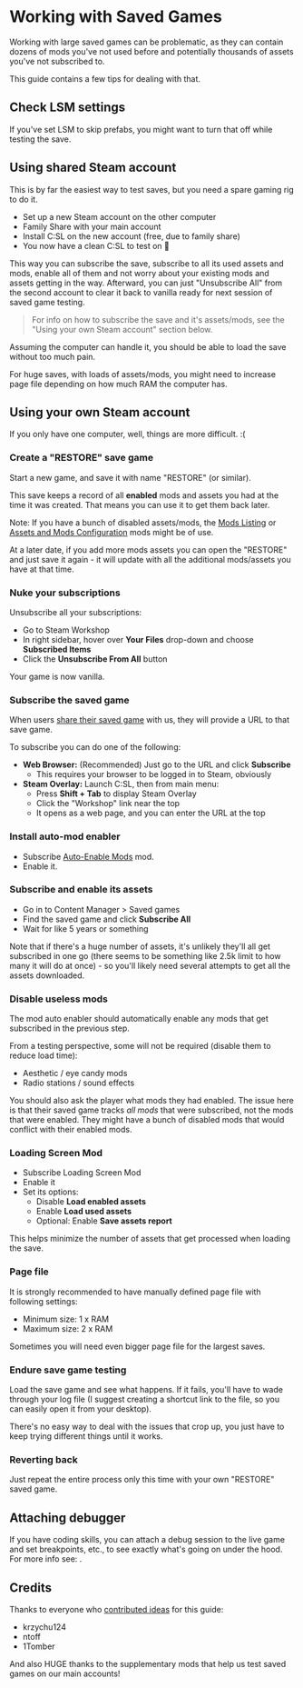 # Working with Saved Games

Working with large saved games can be problematic, as they can contain dozens of mods you've not used before and
potentially thousands of assets you've not subscribed to.

This guide contains a few tips for dealing with that.

## Check LSM settings

If you've set LSM to skip prefabs, you might want to turn that off while testing the save.

## Using shared Steam account

This is by far the easiest way to test saves, but you need a spare gaming rig to do it.

* Set up a new Steam account on the other computer
* Family Share with your main account
* Install C:SL on the new account (free, due to family share)
* You now have a clean C:SL to test on 🎉

This way you can subscribe the save, subscribe to all its used assets and mods, enable all of them and not worry about
your existing mods and assets getting in the way. Afterward, you can just "Unsubscribe All" from the second account to
clear it back to vanilla ready for next session of saved game testing.

> For info on how to subscribe the save and it's assets/mods, see the "Using your own Steam account" section below.

Assuming the computer can handle it, you should be able to load the save without too much pain.

For huge saves, with loads of assets/mods, you might need to increase page file depending on how much RAM the computer
has.

## Using your own Steam account

If you only have one computer, well, things are more difficult. :(

### Create a "RESTORE" save game

Start a new game, and save it with name "RESTORE" (or similar).

This save keeps a record of all **enabled** mods and assets you had at the time it was created. That means you can use
it to get them back later.

Note: If you have a bunch of disabled assets/mods,
the [Mods Listing](https://steamcommunity.com/sharedfiles/filedetails/?id=588691634)
or [Assets and Mods Configuration](https://steamcommunity.com/sharedfiles/filedetails/?id=661393399) mods might be of
use.

At a later date, if you add more mods assets you can open the "RESTORE" and just save it again - it will update with all
the additional mods/assets you have at that time.

### Nuke your subscriptions

Unsubscribe all your subscriptions:

* Go to Steam Workshop
* In right sidebar, hover over **Your Files** drop-down and choose **Subscribed Items**
* Click the **Unsubscribe From All** button

Your game is now vanilla.

### Subscribe the saved game

When users [share their saved game](Share-your-Savegame-on-Steam.md) with us, they will provide a URL to that save game.

To subscribe you can do one of the following:

* **Web Browser:** (Recommended) Just go to the URL and click **Subscribe**
    * This requires your browser to be logged in to Steam, obviously
* **Steam Overlay:** Launch C:SL, then from main menu:
    * Press **Shift + Tab** to display Steam Overlay
    * Click the "Workshop" link near the top
    * It opens as a web page, and you can enter the URL at the top

### Install auto-mod enabler

* Subscribe [Auto-Enable Mods](https://steamcommunity.com/sharedfiles/filedetails/?id=903285221) mod.
* Enable it.

### Subscribe and enable its assets

* Go in to Content Manager > Saved games
* Find the saved game and click **Subscribe All**
* Wait for like 5 years or something

Note that if there's a huge number of assets, it's unlikely they'll all get subscribed in one go (there seems to be
something like 2.5k limit to how many it will do at once) - so you'll likely need several attempts to get all the assets
downloaded.

### Disable useless mods

The mod auto enabler should automatically enable any mods that get subscribed in the previous step.

From a testing perspective, some will not be required (disable them to reduce load time):

* Aesthetic / eye candy mods
* Radio stations / sound effects

You should also ask the player what mods they had enabled. The issue here is that their saved game tracks _all mods_ that
were subscribed, not the mods that were enabled. They might have a bunch of disabled mods that would conflict with their
enabled mods.

### Loading Screen Mod

* Subscribe Loading Screen Mod
* Enable it
* Set its options:
    * Disable **Load enabled assets**
    * Enable **Load used assets**
    * Optional: Enable **Save assets report**

This helps minimize the number of assets that get processed when loading the save.

### Page file

It is strongly recommended to have manually defined page file with following settings:

* Minimum size: 1 x RAM
* Maximum size: 2 x RAM

Sometimes you will need even bigger page file for the largest saves.

### Endure save game testing

Load the save game and see what happens. If it fails, you'll have to wade through your log file (I suggest creating a
shortcut link to the file, so you can easily open it from your desktop).

There's no easy way to deal with the issues that crop up, you just have to keep trying different things until it works.

### Reverting back

Just repeat the entire process only this time with your own "RESTORE" saved game.

## Attaching debugger

If you have coding skills, you can attach a debug session to the live game and set breakpoints, etc., to see exactly
what's going on under the hood. For more info see: [](Attaching-Debugger-to-Cities-Skylines.md).

## Credits

Thanks to everyone
who [contributed ideas](https://github.com/krzychu124/Cities-Skylines-Traffic-Manager-President-Edition/issues/111) for
this guide:

* krzychu124
* ntoff
* 1Tomber

And also HUGE thanks to the supplementary mods that help us test saved games on our main accounts!